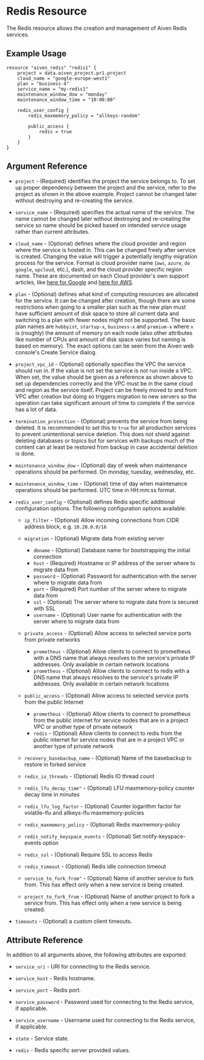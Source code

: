 # Redis Resource

The Redis resource allows the creation and management of Aiven Redis services.

## Example Usage

```hcl
resource "aiven_redis" "redis1" {
    project = data.aiven_project.pr1.project
    cloud_name = "google-europe-west1"
    plan = "business-4"
    service_name = "my-redis1"
    maintenance_window_dow = "monday"
    maintenance_window_time = "10:00:00"
    
    redis_user_config {
        redis_maxmemory_policy = "allkeys-random"		
        
        public_access {
            redis = true
        }
    }
}
```

## Argument Reference

* `project` - (Required) identifies the project the service belongs to. To set up proper dependency
between the project and the service, refer to the project as shown in the above example.
Project cannot be changed later without destroying and re-creating the service.

* `service_name` - (Required) specifies the actual name of the service. The name cannot be changed
later without destroying and re-creating the service so name should be picked based on
intended service usage rather than current attributes.

* `cloud_name` - (Optional) defines where the cloud provider and region where the service is hosted
in. This can be changed freely after service is created. Changing the value will trigger
a potentially lengthy migration process for the service. Format is cloud provider name
(`aws`, `azure`, `do` `google`, `upcloud`, etc.), dash, and the cloud provider
specific region name. These are documented on each Cloud provider's own support articles,
like [here for Google](https://cloud.google.com/compute/docs/regions-zones/) and
[here for AWS](https://docs.aws.amazon.com/AmazonRDS/latest/UserGuide/Concepts.RegionsAndAvailabilityZones.html).

* `plan` - (Optional) defines what kind of computing resources are allocated for the service. It can
be changed after creation, though there are some restrictions when going to a smaller
plan such as the new plan must have sufficient amount of disk space to store all current
data and switching to a plan with fewer nodes might not be supported. The basic plan
names are `hobbyist`, `startup-x`, `business-x` and `premium-x` where `x` is
(roughly) the amount of memory on each node (also other attributes like number of CPUs
and amount of disk space varies but naming is based on memory). The exact options can be
seen from the Aiven web console's Create Service dialog.

* `project_vpc_id` - (Optional) optionally specifies the VPC the service should run in. If the value
is not set the service is not run inside a VPC. When set, the value should be given as a
reference as shown above to set up dependencies correctly and the VPC must be in the same
cloud and region as the service itself. Project can be freely moved to and from VPC after
creation but doing so triggers migration to new servers so the operation can take
significant amount of time to complete if the service has a lot of data.

* `termination_protection` - (Optional) prevents the service from being deleted. It is recommended to
set this to `true` for all production services to prevent unintentional service
deletion. This does not shield against deleting databases or topics but for services
with backups much of the content can at least be restored from backup in case accidental
deletion is done.

* `maintenance_window_dow` - (Optional) day of week when maintenance operations should be performed. 
On monday, tuesday, wednesday, etc.

* `maintenance_window_time` - (Optional) time of day when maintenance operations should be performed. 
UTC time in HH:mm:ss format.

* `redis_user_config` - (Optional) defines Redis specific additional configuration options. The following 
configuration options available:
    * `ip_filter` - (Optional) Allow incoming connections from CIDR address block, e.g. `10.20.0.0/16`
    
    * `migration` - (Optional) Migrate data from existing server
        * `dbname` - (Optional) Database name for bootstrapping the initial connection
        * `host` - (Required) Hostname or IP address of the server where to migrate data from
        * `password` - (Optional) Password for authentication with the server where to migrate data from
        * `port` - (Required) Port number of the server where to migrate data from
        * `ssl` - (Optional) The server where to migrate data from is secured with SSL
        * `username` - (Optional) User name for authentication with the server where to migrate data from
    
    * `private_access` - (Optional) Allow access to selected service ports from private networks
        * `prometheus` - (Optional) Allow clients to connect to prometheus with a DNS name that always 
        resolves to the service's private IP addresses. Only available in certain network locations
        * `prometheus` - (Optional) Allow clients to connect to redis with a DNS name that always 
        resolves to the service's private IP addresses. Only available in certain network locations
        
    * `public_access` - (Optional) Allow access to selected service ports from the public Internet
        * `prometheus` - (Optional) Allow clients to connect to prometheus from the public internet 
        for service nodes that are in a project VPC or another type of private network
        * `redis` - (Optional) Allow clients to connect to redis from the public internet for service 
        nodes that are in a project VPC or another type of private network
        
    * `recovery_basebackup_name` - (Optional) Name of the basebackup to restore in forked service
    * `redis_io_threads` - (Optional) Redis IO thread count
    * `redis_lfu_decay_time"` - (Optional) LFU maxmemory-policy counter decay time in minutes
    * `redis_lfu_log_factor` - (Optional) Counter logarithm factor for volatile-lfu and allkeys-lfu 
    maxmemory-policies
    * `redis_maxmemory_policy` - (Optional) Redis maxmemory-policy
    * `redis_notify_keyspace_events` - (Optional) Set notify-keyspace-events option
    * `redis_ssl` - (Optional) Require SSL to access Redis
    * `redis_timeout` - (Optional) Redis idle connection timeout
    * `service_to_fork_from"` - (Optional) Name of another service to fork from. This has effect only 
    when a new service is being created. 
    * `project_to_fork_from` - (Optional) Name of another project to fork a service from. This has
    effect only when a new service is being created.

* `timeouts` - (Optional) a custom client timeouts.
    
## Attribute Reference

In addition to all arguments above, the following attributes are exported:

* `service_uri` - URI for connecting to the Redis service.

* `service_host` - Redis hostname.

* `service_port` - Redis port.

* `service_password` - Password used for connecting to the Redis service, if applicable.

* `service_username` - Username used for connecting to the Redis service, if applicable.

* `state` - Service state.

* `redis` - Redis specific server provided values.